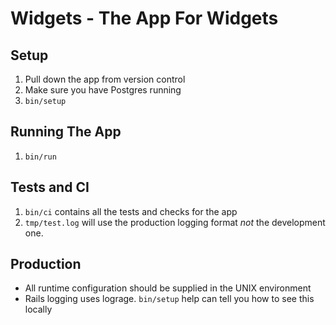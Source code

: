 # Widgets - The App For Widgets

## Setup

1. Pull down the app from version control
2. Make sure you have Postgres running
3. `bin/setup`

## Running The App

1. `bin/run`

## Tests and CI

1. `bin/ci` contains all the tests and checks for the app
2. `tmp/test.log` will use the production logging format _not_ the development one.

## Production

- All runtime configuration should be supplied in the UNIX environment
- Rails logging uses lograge. `bin/setup` help can tell you how to see this locally
